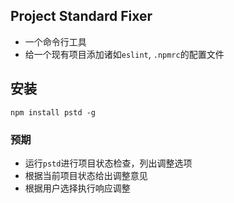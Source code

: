 ## Project Standard Fixer
- 一个命令行工具  
- 给一个现有项目添加诸如`eslint`, `.npmrc`的配置文件  

## 安装
`npm install pstd -g`

### 预期
- 运行`pstd`进行项目状态检查，列出调整选项  
- 根据当前项目状态给出调整意见  
- 根据用户选择执行响应调整  
